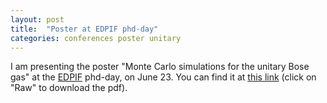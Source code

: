 ```yaml
---
layout: post
title:  "Poster at EDPIF phd-day"
categories: conferences poster unitary
---
```


I am presenting the poster "Monte Carlo simulations for the unitary Bose gas" at the [EDPIF][link-edpif] phd-day, on June 23.
You can find it at [this link][link-poster] (click on "Raw" to download the pdf).

[link-edpif]:  https://www.edpif.org
[link-poster]: https://github.com/tcompa/tcompa.github.io/blob/master/files/EDPIF2015_comparin.pdf
